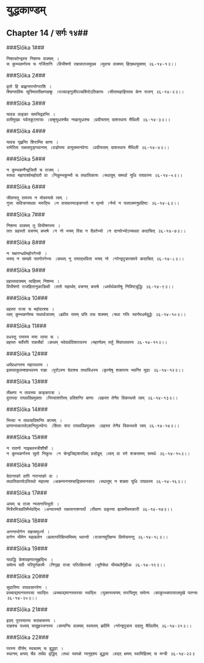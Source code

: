 युद्धकाण्डम्
===============================


## Chapter 14  / सर्गः १४##


###Slōka 1###


    निशाचरेन्द्रस्य निशम्य वाक्यम् ।
    स कुम्भकर्णस्य च गर्जितानि ।विभीषणो राक्षसराजमुख्य ।मुवाच वाक्यम् हितम्र्थयुक्तम् ॥६-१४-१॥।।


###Slōka 2###


    वृतो हि बाह्वन्तरभोगराशि ।
    श्चिन्ताविषः सुस्मिततीक्षणदम्ष्ट्रः ।पञ्चाङ्गुलीपञ्चशिरोऽतिकायः ।सीतामहाहिस्तव केन राजन् ॥६-१४-२॥।।


###Slōka 3###


    यावन्न लङ्का समभिद्रवन्ति ।
    वलीमुखाः पर्वतकूटमात्राः ।दम्ष्ट्रयुधाश्चैव नखायुधाश्च ।प्रदीयताम् दाशरथाय मैथिली ॥६-१४-३॥।।


###Slōka 4###


    यावन्न गृह्णन्ति शिराम्सि बाणा ।
    रामेरिता राक्षसपुङ्गवानाम् ।वज्रोपमा वायुसमानवेगाः ।प्रदीयताम् दाशरथाय मैथिली ॥६-१४-४॥।।


###Slōka 5###


    न कुम्भकर्णेन्द्रजितौ च राजम् ।
    स्तथा महापार्श्वमहोदरौ वा ।निकुम्भकुम्भौ च तथातिकायः ।स्थातुम् समर्था युधि राघवस्य ॥६-१४-५॥।।


###Slōka 6###


    जीवम्स्तु रामस्य न मोक्स्यसे त्वम् ।
    गुप्तः सवित्राप्यथवा मरुद्भिः ।न वासवस्याङ्कगतो न मृत्यो ।र्नभो न पातालमनुप्रविष्टः ॥६-१४-६॥।।


###Slōka 7###


    निशम्य वाक्यम् तु विभीषणस्य ।
    ततः प्रहस्तो वचनम् बभाषे ।न नो भयम् विद्म न दैवतेभ्यो ।न दानवेभ्योऽप्यथवा कदाचित् ॥६-१४-७॥।।


###Slōka 8###


    न यक्षगन्धर्वमहोरगेभ्यो ।
    भयम् न सम्ख्ये पतगोरगेभ्यः ।कथम् नु रामाद्भविता भयम् नो ।नरेन्द्रपुत्रात्समरे कदाचित् ॥६-१४-८॥।।


###Slōka 9###


    प्रहस्तवाक्यम् त्वहितम् निशम्य ।
    विभीषणो राजहितानुकाङिक्षी ।ततो महार्थम् वचनम् बभाषे ।धर्मार्थकामेषु निविष्टबुद्धिः ॥६-१४-९॥।।


###Slōka 10###


    प्रहस्त राजा च महोदरश्च ।
    त्वम् कुम्भकर्णश्च यथार्थजातम् ।ब्रवीत रामम् प्रति तन्न शक्यम् ।यथा गतिः स्वर्गमधर्मबुद्धेः ॥६-१४-१०॥।।


###Slōka 11###


    वधस्तु रामस्य मया त्वया च ।
    प्रहस्त सर्वैरपि राक्षसैर्वा ।कथम् भवेदर्थविशारदस्य ।महार्णवम् तर्तु मिवाप्लवस्य ॥६-१४-११॥।।


###Slōka 12###


    धर्मप्रधानस्य महारथस्य ।
    इक्स्वाकुवम्शप्रभवस्य राज्ञः ।पुरोऽस्य देवाश्च तथाविधस्य ।कृत्येषु शक्तस्य भवन्ति मूढाः ॥६-१४-१२॥।।


###Slōka 13###


    तीक्षणा न तावत्तव कङ्कपत्रा ।
    दुरापदा राघवविप्रमुक्ताः ।भित्त्वाशरीरम् प्रविशन्ति बाणाः ।प्रहस्त तेनैव विकत्थसे त्वम् ॥६-१४-१३॥।।


###Slōka 14###


    भित्त्वा न तावत्प्रविशन्ति कायम् ।
    प्राणान्तकास्तेऽशनितुल्य्वेगाः ।शिताः शरा राघवविप्रमुक्ताः ।प्रहस्त तेनैव विकत्थसे त्वम् ॥६-१४-१४॥।।


###Slōka 15###


    न रावणो नाइबलस्त्रीशीर्षो ।
    न कुम्भकर्णस्य सुतो निकुभः ।न चेन्द्रजिद्दाशरथिम् प्रसोढुम् ।त्वम् वा रणे शक्रसमम् समर्थः ॥६-१४-१५॥।।


###Slōka 16###


    देवान्तको वापि नरान्तको वा ।
    तथातिकायोऽतिरथो महात्मा ।अकम्पननश्चाद्रिसमानसारः ।स्थातुम् न शक्ता युधि राघवस्य ॥६-१४-१६॥।।


###Slōka 17###


    अयम् च राजा न्यसनाभिभूतो ।
    मित्रैरमित्रप्रतिमैर्भवद्भिः ।अन्वास्यते राक्षसनाशनार्थे ।तीक्षणः प्रकृत्या ह्यसमीक्ष्यकारी ॥६-१४-१७॥।।


###Slōka 18###


    अनन्तभोगेन सहस्रमूर्ध्ना ।
    वागेन भीमेन महाबलेन ।बलात्परिक्षिप्तमिमम् भवन्तो ।राजानमुत्क्षिप्य विमोचयन्तु ॥६-१४-१८॥।।


###Slōka 19###


    यावद्धि केशग्रहणात्सुहृद्भिः ।
    समेत्य सर्वैः परिपूर्णकामैः ।निगृह्य राजा परिरक्षितव्यो ।भूतैर्यथा भीमबलैर्गृहीअः ॥६-१४-१९॥।।


###Slōka 20###


    सुवारिणा राघवसागरेण ।
    प्रच्चाद्यमानस्तरसा भवद्भिः ।प्रच्चाद्यमानस्तरसा भवद्भिः ।युक्तस्त्वयम् तारयितुम् समेत्य ।काकुत्थ्सपातालमुखे पतन्सः ॥६-१४-२०॥।।


###Slōka 21###


    इदम् पुरस्यास्य सराक्षसस्य ।
    राज्ञश्च पथ्यम् ससुहृज्जनस्य ।सम्यग्घि वाक्यम् स्वमतम् ब्रवीमि ।नरेन्द्रपुत्राय ददातु मैथिलीम् ॥६-१४-२१॥।।


###Slōka 22###


    परस्य वीर्यम् स्वबलम् च बुद्ध्वा ।
    स्थानम् क्षयम् चैव तथैव वृद्धिम् ।तथा स्वपक्षे प्यनुमृश्य बुद्ध्या ।वद्त् क्षमम् स्वामिहितम् स मन्त्री ॥६-१४-२२॥


